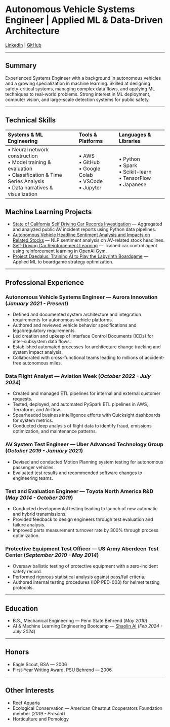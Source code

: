 # Autonomous Vehicle Systems Engineer \| Applied ML & Data-Driven Architecture  

[LinkedIn](https://www.linkedin.com/in/[your-handle]) \| [GitHub](https://github.com/Kyle-Markwardt)  

---

## Summary  
Experienced Systems Engineer with a background in autonomous vehicles and a growing specialization in machine learning. Skilled at designing safety-critical systems, managing complex data flows, and applying ML techniques to real-world problems. Strong interest in ML deployment, computer vision, and large-scale detection systems for public safety.

---

## Technical Skills  

| **Systems & ML Engineering** | **Tools & Platforms** | **Languages & Libraries** |
|:-----------------------------|:----------------------|:--------------------------|
| ▪ Neural network construction <br> ▪ Model training & evaluation <br> ▪ Classification & Time Series Analysis <br> ▪ Data narratives & visualization | ▪ AWS <br> ▪ GitHub <br> ▪ Google Colab <br> ▪ VSCode <br> ▪ Jupyter | ▪ Python <br> ▪ Spark <br> ▪ Scikit-learn <br> ▪ TensorFlow <br> ▪ Japanese |


## Machine Learning Projects  

- [State of California Self Driving Car Records Investigation](https://github.com/Kyle-Markwardt/self-driving-vehicles) — Aggregated and analyzed public AV incident reports using Python data pipelines.  
- [Autonomous Vehicle Headline Sentiment Analysis and Impacts on Related Stocks](https://github.com/Kyle-Markwardt/robocar-sentiment) — NLP sentiment analysis on AV-related stock headlines.  
- [Self-Driving Car Reinforcement Learning](https://github.com/Kyle-Markwardt/gymnasium-car) — Trained car control agent using reinforcement learning in OpenAI Gym.  
- [Project Daedalus: Training AI to Play the Labyrinth Boardgame](https://github.com/Kyle-Markwardt/Daedalus) — Applied ML to boardgame strategy optimization.  

---

## Professional Experience  

### Autonomous Vehicle Systems Engineer — Aurora Innovation (_January 2021 - Present_)  
- Defined and documented system architecture and integration requirements for autonomous vehicle platforms.  
- Authored and reviewed vehicle behavior specifications and legal/regulatory requirements.  
- Led creation and upkeep of Interface Control Documents (ICDs) for inter-subsystem data flows.  
- Established automated processes for architecture change tracking and system impact analysis.  
- Collaborated with cross-functional teams leading to millions of accident-free autonomous miles.  

### Data Flight Analyst — Aviation Week (_October 2022 - July 2024_)  
- Created and managed ETL pipelines for internal and external customer requests.  
- Tested, deployed, and automated PySpark ETL pipelines in AWS, Terraform, and Airflow.  
- Spearheaded business intelligence efforts with Quicksight dashboards for system metrics.  
- Conducted deep analysis of flight data to identify fraud, emissions optimization, and maintenance patterns.  

### AV System Test Engineer — Uber Advanced Technology Group (_October 2019 - January 2021_)  
- Devised and conducted Motion Planning system testing for autonomous passenger vehicles.  
- Evaluated test results and recommended software changes to engineering teams.  

### Test and Evaluation Engineer — Toyota North America R&D (_May 2014 - October 2019_)  
- Conducted developmental testing leading to launch of new automatic and hybrid transmissions.  
- Provided feedback to design engineers through test evaluation and failure analysis.  
- Improved parts measurement turnover rate by 300% through process optimization.  

### Protective Equipment Test Officer — US Army Aberdeen Test Center (_September 2010 - May 2014_)  
- Oversaw ballistic testing of protective equipment with a zero-incident safety record.  
- Performed rigorous statistical analysis against pass/fail criteria.  
- Authored internal testing procedures (IOP PED-003) for helmet testing protocols.  

---

## Education  

- B.S., Mechanical Engineering — Penn State Behrend (_May 2010_)  
- AI & Machine Learning Engineering Bootcamp — [Shaolin AI](https://shaolin.ai/bootcamp) (_Feb 2024 - July 2024_)

---

## Honors  

- Eagle Scout, BSA — 2006  
- First-Year Writing Award, PSU Behrend — 2006  

---

## Other Interests  

- Reef Aquaria  
- Ecological Conservation — American Chestnut Cooperators Foundation member (_2019 - Present_)  
- Horticulture and Pomology  
